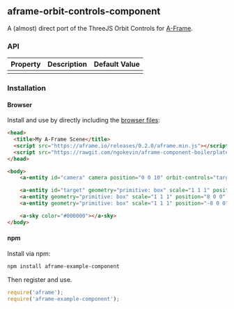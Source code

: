 ## aframe-orbit-controls-component

A (almost) direct port of the ThreeJS Orbit Controls for [A-Frame](https://aframe.io).

### API

| Property | Description | Default Value |
| -------- | ----------- | ------------- |
|          |             |               |

### Installation

#### Browser

Install and use by directly including the [browser files](dist):

```html
<head>
  <title>My A-Frame Scene</title>
  <script src="https://aframe.io/releases/0.2.0/aframe.min.js"></script>
  <script src="https://rawgit.com/ngokevin/aframe-component-boilerplate/master/dist/aframe-example-component.min.js"></script>
</head>

<body>
    <a-entity id="camera" camera position="0 0 10" orbit-controls="target: #target;"></a-entity>

    <a-entity id="target" geometry="primitive: box" scale="1 1 1" position="0 0 0" material="color: #cc0000"></a-entity>
    <a-entity geometry="primitive: box" scale="1 1 1" position="8 0 0" material="color: #ffffff"></a-entity>
    <a-entity geometry="primitive: box" scale="1 1 1" position="-8 0 0" material="color: #ffffff"></a-entity>

    <a-sky color="#000000"></a-sky>
</body>
```

#### npm

Install via npm:

```bash
npm install aframe-example-component
```

Then register and use.

```js
require('aframe');
require('aframe-example-component');
```
